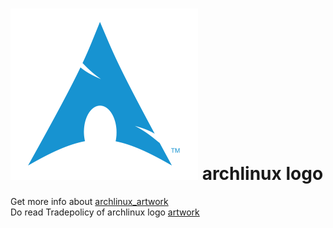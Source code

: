 # ![](images/archlinux-logo_300w.png) archlinux logo

Get more info about [archlinux_artwork](https://www.archlinux.org/art)\
Do read Tradepolicy of archlinux logo [artwork](https://wiki.archlinux.org/index.php/DeveloperWiki:TrademarkPolicy)
